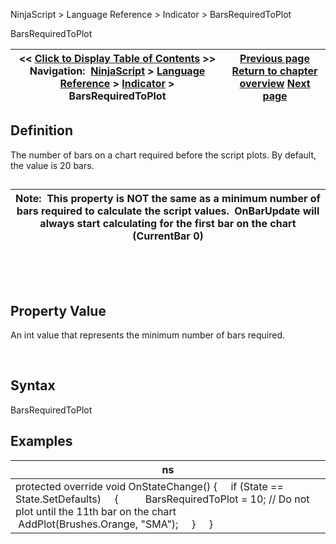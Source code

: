 ﻿


NinjaScript \> Language Reference \> Indicator \> BarsRequiredToPlot






















BarsRequiredToPlot







| \<\< [Click to Display Table of Contents](barsrequiredtoplot.md) \>\> **Navigation:**     [NinjaScript](ninjascript-1.md) \> [Language Reference](language_reference_wip-1.md) \> [Indicator](indicator-1.md) \> BarsRequiredToPlot | [Previous page](plots-1.md) [Return to chapter overview](indicator-1.md) [Next page](displayindatabox-1.md) |
| --- | --- |











## Definition


The number of bars on a chart required before the script plots. By default, the value is 20 bars.


## 




| Note:  This property is NOT the same as a minimum number of bars required to calculate the script values.  OnBarUpdate will always start calculating for the first bar on the chart (CurrentBar 0\) |
| --- |



 


 


## Property Value


An int value that represents the minimum number of bars required.


 


## Syntax


BarsRequiredToPlot


## 


## Examples




| ns |
| --- |
| protected override void OnStateChange() {      if (State \=\= State.SetDefaults)      {           BarsRequiredToPlot \= 10; // Do not plot until the 11th bar on the chart           AddPlot(Brushes.Orange, "SMA");      }      } |









